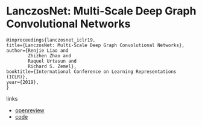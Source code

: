 # LanczosNet: Multi-Scale Deep Graph Convolutional Networks

```
@inproceedings{lanczosnet_iclr19,    
title={LanczosNet: Multi-Scale Deep Graph Convolutional Networks},    
author={Renjie Liao and
        Zhizhen Zhao and
        Raquel Urtasun and
        Richard S. Zemel},    
booktitle={International Conference on Learning Representations (ICLR)},    
year={2019},    
}
```

links
- [openreview](https://openreview.net/forum?id=BkedznAqKQ)
- [code](https://github.com/lrjconan/LanczosNetwork)
